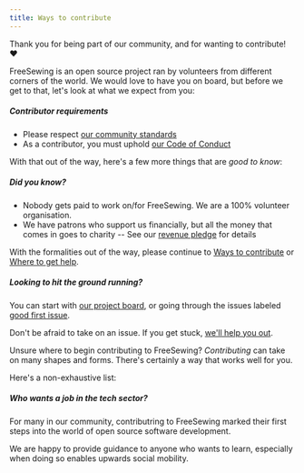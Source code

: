 ```yaml
---
title: Ways to contribute
---
```


Thank you for being part of our community, and for wanting to contribute! ❤️  

FreeSewing is an open source project ran by volunteers from different corners of the world.
We would love to have you on board, but before we get to that, let's look at what we expect from you:

<Note>

##### Contributor requirements

 - Please respect [our community standards](https://freesewing.org/docs/various/community-standards/)
 - As a contributor, you must uphold [our Code of Conduct](/contributors/code-of-conduct/)

</Note>

With that out of the way, here's a few more things that are *good to know*:

<Tip>

##### Did you know?

 - Nobody gets paid to work on/for FreeSewing. We are a 100% volunteer organisation.
 - We have patrons who support us financially, but all the money that comes in goes to charity -- 
   See our [revenue pledge](https://freesewing.org/docs/various/pledge/) for details

</Tip>


With the formalities out of the way, please continue 
to [Ways to contribute](/contributors/ways-to-contribute)
or [Where to get help](/contributors/help/).


<Tip>

##### Looking to hit the ground running?

You can start with [our project board](https://todo.freesewing.org/), or
going through the issues labeled [good first issue](https://github.com/freesewing/freesewing/issues?q=is%3Aissue+is%3Aopen+label%3A%22%F0%9F%91%8D+good+first+issue%22).

Don't be afraid to take on an issue. If you get stuck, [we'll help you out](https://discord.freesewing.org/).

</Tip>

Unsure where to begin contributing to FreeSewing? 
*Contributing* can take on many shapes and forms. 
There's certainly a way that works well for you.

Here's a non-exhaustive list:

<ReadMore list />

<Note>

##### Who wants a job in the tech sector?

For many in our community, contributring to FreeSewing marked their
first steps into the world of open source software development.

We are happy to provide guidance to anyone who wants to learn,
especially when doing so enables upwards social mobility.

</Note>



